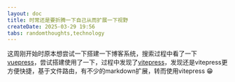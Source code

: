 ```yaml
---
layout: doc
title: 时常还是要折腾一下自己从而扩展一下视野
createDate: 2025-03-29 19:56
tabs: randomthoughts,technology
---
```

这周刚开始时原本想尝试一下搭建一下博客系统，搜索过程中看了一下[vuepress](https://vuepress.vuejs.org/zh/)，尝试搭建使用了一下，过程中发现了[vitepress](https://vitepress.dev/zh/)，发现还是vitepress更方便快捷，基于文件路由，有不少的markdown扩展，转而使用vitepress :grin:
